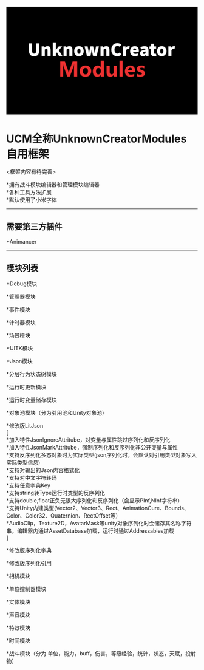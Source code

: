 ![图片描述](UCMLogo.png)<br>

# UCM全称UnknownCreatorModules 自用框架

<框架内容有待完善>

*拥有战斗模块编辑器和管理模块编辑器<br>
*各种工具方法扩展<br>
*默认使用了小米字体<br>

---------------------------------------------------

## 需要第三方插件<br>
*Animancer<br>

---------------------------------------------------

## 模块列表<br>
*Debug模块<br>

*管理器模块<br>

*事件模块<br>

*计时器模块<br>

*场景模块<br>

*UITK模块<br>

*Json模块<br>

*分层行为状态树模块<br>

*运行时更新模块<br>

*运行时变量储存模块<br>

*对象池模块（分为引用池和Unity对象池）<br>

*修改版LitJson<br>
[<br>
*加入特性JsonIgnoreAttritube，对变量与属性跳过序列化和反序列化<br>
*加入特性JsonMarkAttritube，强制序列化和反序列化非公开变量与属性<br>
*支持反序列化多态对象时为实际类型(json序列化时，会默认对引用类型对象写入实际类型信息)<br>
*支持对输出的Json内容格式化<br>
*支持对中文字符转码<br>
*支持任意字典Key<br>
*支持string转Type运行时类型的反序列化<br>
*支持double,float正负无限大序列化和反序列化（会显示PInf,NInf字符串）<br>
*支持Unity内建类型(Vector2、Vector3、Rect、AnimationCure、Bounds、Color、Color32、Quaternion、RectOffset等）<br>
*AudioClip，Texture2D，AvatarMask等unity对象序列化时会储存其名称字符串，编辑器内通过AssetDatabase加载，运行时通过Addressables加载<br>
]<br>

*修改版序列化字典<br>

*修改版序列化引用<br>

*相机模块<br>

*单位控制器模块<br>

*实体模块<br>

*声音模块<br>

*特效模块<br>

*时间模块<br>

*战斗模块（分为 单位，能力，buff，伤害，等级经验，统计，状态，天赋，投射物）<br>
